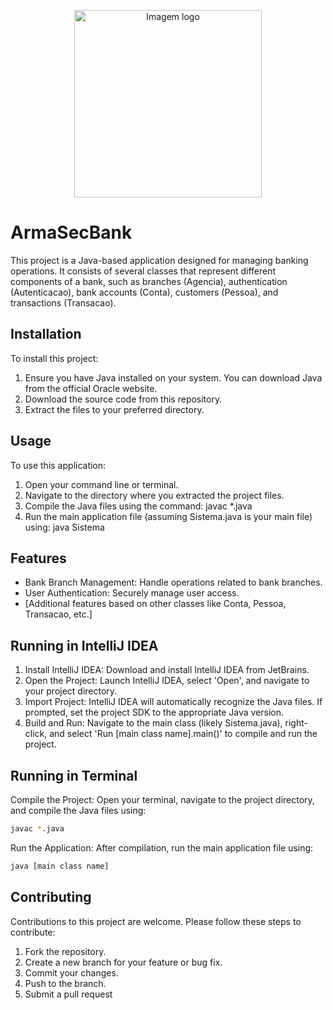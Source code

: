 <p align="center">
  <img src="https://i.imgur.com/SE9lpMS.png" width="300" height="300" alt="Imagem logo" />
</p>



# ArmaSecBank


This project is a Java-based application designed for managing banking operations. It consists of several classes that represent different components of a bank, such as branches (Agencia), authentication (Autenticacao), bank accounts (Conta), customers (Pessoa), and transactions (Transacao).

## Installation

To install this project:

1. Ensure you have Java installed on your system. You can download Java from the official Oracle website.
2. Download the source code from this repository.
3. Extract the files to your preferred directory.
   
## Usage
To use this application:

1. Open your command line or terminal.
2. Navigate to the directory where you extracted the project files.
3. Compile the Java files using the command: javac *.java
4. Run the main application file (assuming Sistema.java is your main file) using: java Sistema

## Features

* Bank Branch Management: Handle operations related to bank branches.
* User Authentication: Securely manage user access.
* [Additional features based on other classes like Conta, Pessoa, Transacao, etc.]
  

## Running in IntelliJ IDEA

1. Install IntelliJ IDEA: Download and install IntelliJ IDEA from JetBrains.
2. Open the Project: Launch IntelliJ IDEA, select 'Open', and navigate to your project directory.
3. Import Project: IntelliJ IDEA will automatically recognize the Java files. If prompted, set the project SDK to the appropriate Java version.
4. Build and Run: Navigate to the main class (likely Sistema.java), right-click, and select 'Run [main class name].main()' to compile and run the project.
   
## Running in Terminal

Compile the Project: Open your terminal, navigate to the project directory, and compile the Java files using:

```bash
javac *.java
```

Run the Application: After compilation, run the main application file using:

```bash
java [main class name]
```

## Contributing
Contributions to this project are welcome. Please follow these steps to contribute:

1. Fork the repository.
2. Create a new branch for your feature or bug fix.
3. Commit your changes.
4. Push to the branch.
5. Submit a pull request



  



